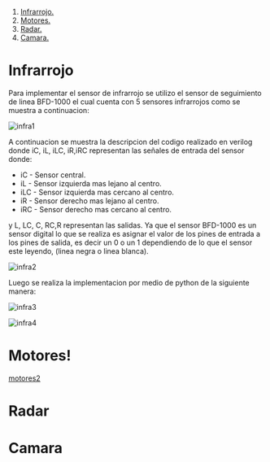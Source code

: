 1. [ Infrarrojo. ](#infrarrojo)
2. [ Motores. ](#motores)
3. [ Radar. ](#radar)
4. [ Camara. ](#camara)

# Infrarrojo

Para implementar el sensor de infrarrojo se utilizo el sensor de seguimiento de linea BFD-1000 el cual cuenta con 5 sensores infrarrojos como se muestra a continuacion:

![infra1](https://user-images.githubusercontent.com/92388558/153109712-89b3b481-5225-40f7-828e-785313257cef.png)

A continuacion se muestra la descripcion del codigo realizado en verilog donde iC, iL, iLC, iR,iRC representan las señales de entrada del sensor donde:

- iC  - Sensor central.
- iL  - Sensor izquierda mas lejano al centro.
- iLC - Sensor izquierda mas cercano al centro.
- iR  - Sensor derecho mas lejano al centro.
- iRC - Sensor derecho mas cercano al centro.

y L, LC, C, RC,R representan las salidas. Ya que el sensor BFD-1000 es un sensor digital lo que se realiza es asignar el valor de los pines de entrada a los pines de salida, es decir un 0 o un 1 dependiendo de lo que el sensor este leyendo, (linea negra o linea blanca).

![infra2](https://user-images.githubusercontent.com/92388558/153109981-1bd77b88-afe3-4cd5-864b-e43fc98c5d0c.png)

Luego se realiza la implementacion por medio de python de la siguiente manera:

![infra3](https://user-images.githubusercontent.com/92388558/153111305-151ff5fb-90b4-490e-acdd-b6956288fe0a.png)

![infra4](https://user-images.githubusercontent.com/92388558/153111311-69e165d1-daaa-430b-bc7a-8440550dc648.png)


# Motores!

[motores2](https://user-images.githubusercontent.com/92388558/153112289-2c7c8b87-1f8e-495e-b8ae-b11bc16298bf.png)




# Radar

# Camara
